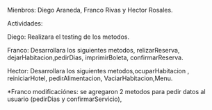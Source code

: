 Mienbros: Diego Araneda, Franco Rivas y Hector Rosales.

Actividades:

Diego: Realizara  el testing de los metodos.

Franco: Desarrollara los siguientes metodos, relizarReserva, dejarHabitacion,pedirDias, imprimirBoleta, confirmarReserva.

Hector: Desarrollara los siguientes metodos,ocuparHabitacion , reiniciarHotel, pedirAlimentacion, VaciarHabitacion,Menu.

*Franco modificaciónes: se agregaron 2 metodos para pedir datos al usuario (pedirDias y confirmarServicio), 
